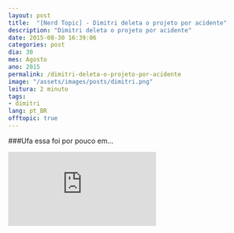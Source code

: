 ```yaml
---
layout: post
title:  "[Nerd Topic] - Dimitri deleta o projeto por acidente"
description: "Dimitri deleta o projeto por acidente"
date: 2015-08-30 16:39:06
categories: post 
dia: 30
mes: Agosto
ano: 2015
permalink: /dimitri-deleta-o-projeto-por-acidente
image: "/assets/images/posts/dimitri.png"
leitura: 2 minuto
tags:
- dimitri
lang: pt_BR
offtopic: true
---
```


###Ufa essa foi por pouco em...

<div class='embed-container-youtube'>
<iframe src="https://www.youtube.com/embed/698wzxubqTQ" frameborder="0" allowfullscreen></iframe>
</div>